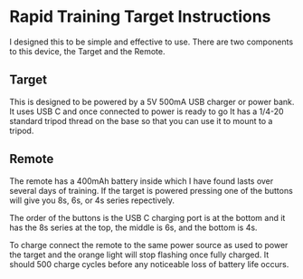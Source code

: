 # Rapid Training Target Instructions

I designed this to be simple and effective to use.
There are two components to this device, the Target and the Remote.
## Target
This is designed to be powered by a 5V 500mA USB charger or power bank. It uses USB C and once connected to power is ready to go
It has a 1/4-20 standard tripod thread on the base so that you can use it to mount to a tripod.

## Remote
The remote has a 400mAh battery inside which I have found lasts over several days of training.
If the target is powered pressing one of the buttons will give you 8s, 6s, or 4s series repectively.

The order of the buttons is the USB C charging port is at the bottom and it has the 8s series at the top, the middle is 6s, and the bottom is 4s.

To charge connect the remote to the same power source as used to power the target and the orange light will stop flashing once fully charged. It should 500 charge cycles before any noticeable loss of battery life occurs.

